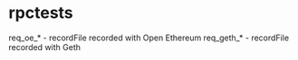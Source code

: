 # rpctests

req_oe_* - recordFile recorded with Open Ethereum
req_geth_* - recordFile recorded with Geth
